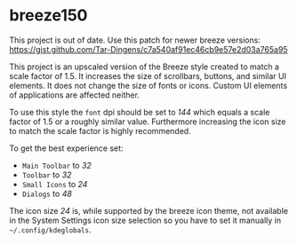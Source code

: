 # breeze150

This project is out of date. Use this patch for newer breeze versions:
https://gist.github.com/Tar-Dingens/c7a540af91ec46cb9e57e2d03a765a95

This project is an upscaled version of the Breeze style created to match a scale factor of 1.5. It increases the size of scrollbars, buttons, and similar UI elements. It does not change the size of fonts or icons. Custom UI elements of applications are affected neither.  

To use this style the `font` dpi should be set to *144* which equals a scale factor of 1.5 or a roughly similar value. Furthermore increasing the icon size to match the scale factor is highly recommended. 

To get the best experience set:
 * `Main Toolbar` to *32*
 * `Toolbar` to *32*
 * `Small Icons` to *24*
 * `Dialogs` to *48*

The icon size *24* is, while supported by the breeze icon theme, not available in the System Settings icon size selection so you have to set it manually in `~/.config/kdeglobals`.
